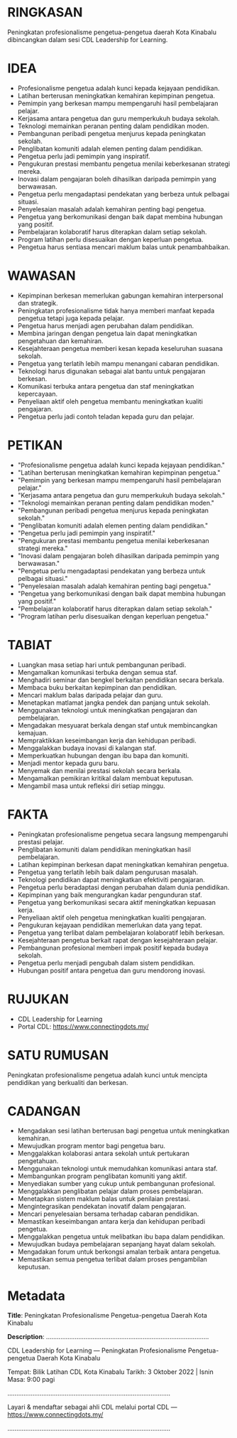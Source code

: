 # RINGKASAN
Peningkatan profesionalisme pengetua-pengetua daerah Kota Kinabalu dibincangkan dalam sesi CDL Leadership for Learning.

# IDEA
- Profesionalisme pengetua adalah kunci kepada kejayaan pendidikan.
- Latihan berterusan meningkatkan kemahiran kepimpinan pengetua.
- Pemimpin yang berkesan mampu mempengaruhi hasil pembelajaran pelajar.
- Kerjasama antara pengetua dan guru memperkukuh budaya sekolah.
- Teknologi memainkan peranan penting dalam pendidikan moden.
- Pembangunan peribadi pengetua menjurus kepada peningkatan sekolah.
- Penglibatan komuniti adalah elemen penting dalam pendidikan.
- Pengetua perlu jadi pemimpin yang inspiratif.
- Pengukuran prestasi membantu pengetua menilai keberkesanan strategi mereka.
- Inovasi dalam pengajaran boleh dihasilkan daripada pemimpin yang berwawasan.
- Pengetua perlu mengadaptasi pendekatan yang berbeza untuk pelbagai situasi.
- Penyelesaian masalah adalah kemahiran penting bagi pengetua.
- Pengetua yang berkomunikasi dengan baik dapat membina hubungan yang positif.
- Pembelajaran kolaboratif harus diterapkan dalam setiap sekolah.
- Program latihan perlu disesuaikan dengan keperluan pengetua.
- Pengetua harus sentiasa mencari maklum balas untuk penambahbaikan.

# WAWASAN
- Kepimpinan berkesan memerlukan gabungan kemahiran interpersonal dan strategik.
- Peningkatan profesionalisme tidak hanya memberi manfaat kepada pengetua tetapi juga kepada pelajar.
- Pengetua harus menjadi agen perubahan dalam pendidikan.
- Membina jaringan dengan pengetua lain dapat meningkatkan pengetahuan dan kemahiran.
- Kesejahteraan pengetua memberi kesan kepada keseluruhan suasana sekolah.
- Pengetua yang terlatih lebih mampu menangani cabaran pendidikan.
- Teknologi harus digunakan sebagai alat bantu untuk pengajaran berkesan.
- Komunikasi terbuka antara pengetua dan staf meningkatkan kepercayaan.
- Penyeliaan aktif oleh pengetua membantu meningkatkan kualiti pengajaran.
- Pengetua perlu jadi contoh teladan kepada guru dan pelajar.

# PETIKAN
- "Profesionalisme pengetua adalah kunci kepada kejayaan pendidikan."
- "Latihan berterusan meningkatkan kemahiran kepimpinan pengetua."
- "Pemimpin yang berkesan mampu mempengaruhi hasil pembelajaran pelajar."
- "Kerjasama antara pengetua dan guru memperkukuh budaya sekolah."
- "Teknologi memainkan peranan penting dalam pendidikan moden."
- "Pembangunan peribadi pengetua menjurus kepada peningkatan sekolah."
- "Penglibatan komuniti adalah elemen penting dalam pendidikan."
- "Pengetua perlu jadi pemimpin yang inspiratif."
- "Pengukuran prestasi membantu pengetua menilai keberkesanan strategi mereka."
- "Inovasi dalam pengajaran boleh dihasilkan daripada pemimpin yang berwawasan."
- "Pengetua perlu mengadaptasi pendekatan yang berbeza untuk pelbagai situasi."
- "Penyelesaian masalah adalah kemahiran penting bagi pengetua."
- "Pengetua yang berkomunikasi dengan baik dapat membina hubungan yang positif."
- "Pembelajaran kolaboratif harus diterapkan dalam setiap sekolah."
- "Program latihan perlu disesuaikan dengan keperluan pengetua."

# TABIAT
- Luangkan masa setiap hari untuk pembangunan peribadi.
- Mengamalkan komunikasi terbuka dengan semua staf.
- Menghadiri seminar dan bengkel berkaitan pendidikan secara berkala.
- Membaca buku berkaitan kepimpinan dan pendidikan.
- Mencari maklum balas daripada pelajar dan guru.
- Menetapkan matlamat jangka pendek dan panjang untuk sekolah.
- Menggunakan teknologi untuk meningkatkan pengajaran dan pembelajaran.
- Mengadakan mesyuarat berkala dengan staf untuk membincangkan kemajuan.
- Mempraktikkan keseimbangan kerja dan kehidupan peribadi.
- Menggalakkan budaya inovasi di kalangan staf.
- Memperkuatkan hubungan dengan ibu bapa dan komuniti.
- Menjadi mentor kepada guru baru.
- Menyemak dan menilai prestasi sekolah secara berkala.
- Mengamalkan pemikiran kritikal dalam membuat keputusan.
- Mengambil masa untuk refleksi diri setiap minggu.

# FAKTA
- Peningkatan profesionalisme pengetua secara langsung mempengaruhi prestasi pelajar.
- Penglibatan komuniti dalam pendidikan meningkatkan hasil pembelajaran.
- Latihan kepimpinan berkesan dapat meningkatkan kemahiran pengetua.
- Pengetua yang terlatih lebih baik dalam pengurusan masalah.
- Teknologi pendidikan dapat meningkatkan efektiviti pengajaran.
- Pengetua perlu beradaptasi dengan perubahan dalam dunia pendidikan.
- Kepimpinan yang baik mengurangkan kadar pengunduran staf.
- Pengetua yang berkomunikasi secara aktif meningkatkan kepuasan kerja.
- Penyeliaan aktif oleh pengetua meningkatkan kualiti pengajaran.
- Pengukuran kejayaan pendidikan memerlukan data yang tepat.
- Pengetua yang terlibat dalam pembelajaran kolaboratif lebih berkesan.
- Kesejahteraan pengetua berkait rapat dengan kesejahteraan pelajar.
- Pembangunan profesional memberi impak positif kepada budaya sekolah.
- Pengetua perlu menjadi pengubah dalam sistem pendidikan.
- Hubungan positif antara pengetua dan guru mendorong inovasi.

# RUJUKAN
- CDL Leadership for Learning
- Portal CDL: https://www.connectingdots.my/

# SATU RUMUSAN
Peningkatan profesionalisme pengetua adalah kunci untuk mencipta pendidikan yang berkualiti dan berkesan.

# CADANGAN
- Mengadakan sesi latihan berterusan bagi pengetua untuk meningkatkan kemahiran.
- Mewujudkan program mentor bagi pengetua baru.
- Menggalakkan kolaborasi antara sekolah untuk pertukaran pengetahuan.
- Menggunakan teknologi untuk memudahkan komunikasi antara staf.
- Membangunkan program penglibatan komuniti yang aktif.
- Menyediakan sumber yang cukup untuk pembangunan profesional.
- Menggalakkan penglibatan pelajar dalam proses pembelajaran.
- Menetapkan sistem maklum balas untuk penilaian prestasi.
- Mengintegrasikan pendekatan inovatif dalam pengajaran.
- Mencari penyelesaian bersama terhadap cabaran pendidikan.
- Memastikan keseimbangan antara kerja dan kehidupan peribadi pengetua.
- Menggalakkan pengetua untuk melibatkan ibu bapa dalam pendidikan.
- Mewujudkan budaya pembelajaran sepanjang hayat dalam sekolah.
- Mengadakan forum untuk berkongsi amalan terbaik antara pengetua.
- Memastikan semua pengetua terlibat dalam proses pengambilan keputusan.

# Metadata
**Title**: Peningkatan Profesionalisme Pengetua-pengetua Daerah Kota Kinabalu

**Description**: ...........................................................................................

CDL Leadership for Learning — Peningkatan Profesionalisme Pengetua-pengetua Daerah Kota Kinabalu

Tempat: Bilik Latihan CDL Kota Kinabalu
Tarikh: 3 Oktober 2022   |   Isnin
Masa:  9:00 pagi

...........................................................................................

Layari & mendaftar sebagai ahli CDL melalui portal CDL — https://www.connectingdots.my/

...........................................................................................